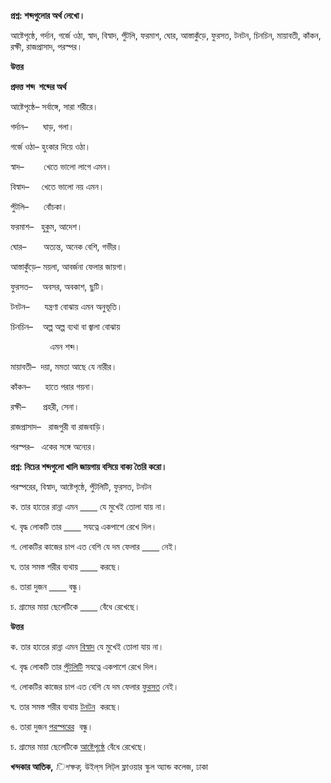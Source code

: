 **প্রশ্ন: শব্দগুলোর অর্থ লেখো।**

আষ্টেপৃষ্ঠে, গর্দান, গর্জে ওঠা, স্বাদ, বিস্বাদ, পুঁটলি, ফরমাশ, ঘোর, আস্তাকুঁড়ে, ফুরসত, টনটন, চিনচিন, মায়াবতী, কাঁকন, রক্ষী, রাজপ্রাসাদ, পরস্পর।

**উত্তর**

**প্রদত্ত শব্দ  শব্দের অর্থ**

আষ্টেপৃষ্ঠে– সর্বাঙ্গে, সারা শরীরে।

গর্দান–      ঘাড়, গলা।

গর্জে ওঠা– হুংকার দিয়ে ওঠা।

স্বাদ–        খেতে ভালো লাগে এমন।

বিস্বাদ–     খেতে ভালো নয় এমন।

পুঁটলি–      বোঁচকা।

ফরমাশ–   হুকুম, আদেশ।

ঘোর–       অত্যন্ত, অনেক বেশি, গভীর।

আস্তাকুঁড়ে– ময়লা, আবর্জনা ফেলার জায়গা।

ফুরসত–    অবসর, অবকাশ, ছুটি।

টনটন–      যন্ত্রণা বোঝায় এমন অনুভূতি।

চিনচিন–    অল্প অল্প ব্যথা বা জ্বালা বোঝায়

                এমন শব্দ।

মায়াবতী–  দয়া, মমতা আছে যে নারীর।

কাঁকন–      হাতে পরার গয়না।

রক্ষী–       প্রহরী, সেনা।

রাজপ্রাসাদ–   রাজপুরী বা রাজবাড়ি।

পরস্পর–   একের সঙ্গে অন্যের।

**প্রশ্ন: নিচের শব্দগুলো খালি জায়গায় বসিয়ে বাক্য তৈরি করো।**

পরস্পরের, বিস্বাদ, আষ্টেপৃষ্ঠে, পুঁটলিটি, ফুরসত, টনটন

ক. তার হাতের রান্না এমন <u>       </u> যে মুখেই তোলা যায় না।

খ. বৃদ্ধ লোকটি তার <u>       </u> সযত্নে একপাশে রেখে দিল।

গ. লোকটির কাজের চাপ এত বেশি যে দম ফেলার <u>       </u> নেই।

ঘ. তার সমস্ত শরীর ব্যথায় <u>       </u> করছে।

ঙ. তারা দুজন <u>       </u> বন্ধু।

চ. গ্রামের মায়া ছেলেটিকে <u>       </u> বেঁধে রেখেছে।

**উত্তর**

ক. তার হাতের রান্না এমন <u>বিস্বাদ</u> যে মুখেই তোলা যায় না।

খ. বৃদ্ধ লোকটি তার <u>পুঁটলিটি</u> সযত্নে একপাশে রেখে দিল।

গ. লোকটির কাজের চাপ এত বেশি যে দম ফেলার <u>ফুরসত</u> নেই।

ঘ. তার সমস্ত শরীর ব্যথায় <u>টনটন</u>  করছে।

ঙ. তারা দুজন <u>পরস্পরের</u>  বন্ধু।

চ. গ্রামের মায়া ছেলেটিকে <u>আষ্টেপৃষ্ঠে</u> বেঁধে রেখেছে।

**খন্দকার আতিক,** *িশক্ষক,* উইল্​স লিট্​ল ফ্লাওয়ার স্কুল অ্যান্ড কলেজ, ঢাকা
